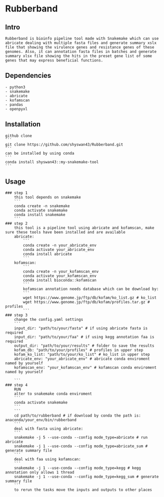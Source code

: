 # Rubberband

## Intro
    Rubberband is bioinfo pipeline tool made with Snakemake which can use abricate dealing with multiple fasta files and generate summary xslx file that showing the virulence genes and resistance genes of these genomes. Also, it can annotation fasta files in batches and generate summary xlsx file showing the hits in the preset gene list of some genes that may express beneficial functions.

## Dependencies
    - python3
    - snakemake
    - abricate
    - kofamscan
    - pandas
    - openpyxl

## Installation
    github clone
    ```
    git clone https://github.com/shyswan43/Rubberband.git
    ```
    can be installed by using conda
    ```
    conda install shyswan43::my-snakemake-tool
    ```

## Usage
    ### step 1
        this tool depends on snakemake
        ```
        conda create -n snakemake
        conda activate snakemake
        conda install snakemake
        ```
    ### step 2
        this tool is a pipeline tool using abricate and kofamscan, make sure these tools have been installed and are available
        abricate:
            ```
            conda create -n your_abricate_env 
            conda activate your_abricate_env
            conda install abricate
            ```
        kofamscan:
            ```
            conda create -n your_kofamscan_env
            conda activate your_kofamscan_env
            conda install bioconda::kofamscan
            ```
            kofamscan annotation needs database which can be download by:
            ```
            wget https://www.genome.jp/ftp/db/kofam/ko_list.gz # ko_list
            wget https://www.genome.jp/ftp/db/kofam/profiles.tar.gz # profiles 
            ```
    ### step 3
        change the config.yaml settings
        ```
        input_dir: "path/to/your/fasta" # if using abricate fasta is required
        input_dir: "path/to/your/faa" # if using kegg annotation faa is required
        output_dir: "path/to/your/results" # folder to save the results
        kofam_db: "path/to/your/profiles" # profiles in upper step
        kofam_ko_list: "path/to/your/ko_list" # ko_list in upper step
        abricate_env: "your_abricate_env" # abricate conda enviroment named by yourself
        kofamscan_env: "your_kofamscan_env" # kofamscan conda enviroment named by yourself

        ```
    ### step 4
        RUN
        alter to snakemake conda enviroment
        ```
        conda activate snakemake
        ```
        ```
        cd path/to/rubberband # if download by conda the path is: anaconda/your_env/bin/rubberband
        ```
        deal with fasta using abricate:
        ```
        snakemake -j 5 --use-conda --config mode_type=abricate # run abricate 
        snakemake -j 1 --use-conda --config mode_type=abricate_sum # generate summary file
        ```
        deal with faa using kofamscan:
        ```
        snakemake -j 1 --use-conda --config mode_type=kegg # kegg annotation only allows 1 thread
        snakemake -j 1 --use-conda --config mode_type=kegg_sum # generate summary file
        ```
        to rerun the tasks move the inputs and outputs to other places
        
